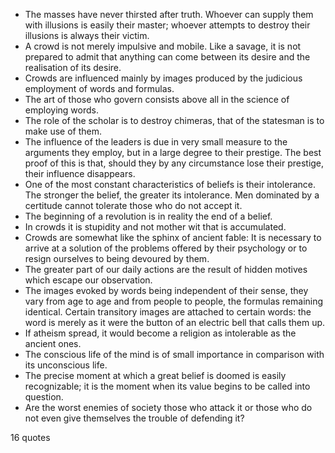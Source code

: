  - The masses have never thirsted after truth. Whoever can supply them with illusions is easily their master; whoever attempts to destroy their illusions is always their victim.
 - A crowd is not merely impulsive and mobile. Like a savage, it is not prepared to admit that anything can come between its desire and the realisation of its desire.
 - Crowds are influenced mainly by images produced by the judicious employment of words and formulas.
 - The art of those who govern consists above all in the science of employing words.
 - The role of the scholar is to destroy chimeras, that of the statesman is to make use of them.
 - The influence of the leaders is due in very small measure to the arguments they employ, but in a large degree to their prestige. The best proof of this is that, should they by any circumstance lose their prestige, their influence disappears.
 - One of the most constant characteristics of beliefs is their intolerance. The stronger the belief, the greater its intolerance. Men dominated by a certitude cannot tolerate those who do not accept it.
 - The beginning of a revolution is in reality the end of a belief.
 - In crowds it is stupidity and not mother wit that is accumulated.
 - Crowds are somewhat like the sphinx of ancient fable: It is necessary to arrive at a solution of the problems offered by their psychology or to resign ourselves to being devoured by them.
 - The greater part of our daily actions are the result of hidden motives which escape our observation.
 - The images evoked by words being independent of their sense, they vary from age to age and from people to people, the formulas remaining identical. Certain transitory images are attached to certain words: the word is merely as it were the button of an electric bell that calls them up.
 - If atheism spread, it would become a religion as intolerable as the ancient ones.
 - The conscious life of the mind is of small importance in comparison with its unconscious life.
 - The precise moment at which a great belief is doomed is easily recognizable; it is the moment when its value begins to be called into question.
 - Are the worst enemies of society those who attack it or those who do not even give themselves the trouble of defending it?

16 quotes